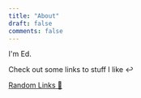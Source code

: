 ```yaml
---
title: "About"
draft: false
comments: false
---
```


I'm Ed.

Check out some links to stuff I like ↩️

[Random Links 🔗](/posts/random-links)